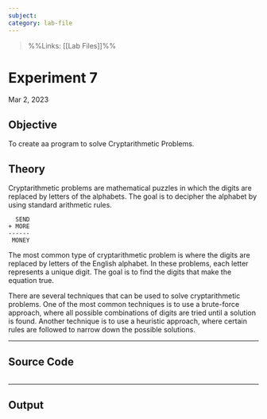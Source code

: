 ```yaml
---
subject: 
category: lab-file
---
```

>%%Links: [[Lab Files]]%%

# Experiment 7
Mar 2, 2023

## Objective
To create aa program to solve Cryptarithmetic Problems.

## Theory
Cryptarithmetic problems are mathematical puzzles in which the digits are replaced by letters of the alphabets. The goal is to decipher the alphabet by using standard arithmetic rules.

```
  SEND
+ MORE
------
 MONEY
```

The most common type of cryptarithmetic problem is where the digits are replaced by letters of the English alphabet. In these problems, each letter represents a unique digit. The goal is to find the digits that make the equation true.

There are several techniques that can be used to solve cryptarithmetic problems. One of the most common techniques is to use a brute-force approach, where all possible combinations of digits are tried until a solution is found. Another technique is to use a heuristic approach, where certain rules are followed to narrow down the possible solutions.

---
## Source Code
```

```

---
## Output
```

```